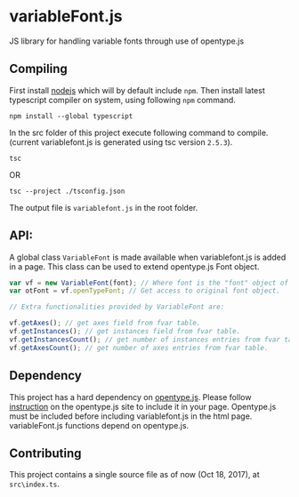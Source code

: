 # variableFont.js
JS library for handling variable fonts through use of opentype.js

## Compiling

First install [nodejs](https://nodejs.org/en/) which will by default include `npm`. Then install latest typescript compiler on system, using following `npm` command.

```
npm install --global typescript
```

In the src folder of this project execute following command to compile. (current variablefont.js is generated using tsc version `2.5.3`).

```
tsc
```
OR
```
tsc --project ./tsconfig.json
```
The output file is `variablefont.js` in the root folder.

## API:

A global class `VariableFont` is made available when variablefont.js is added in a page. This class can be used to extend opentype.js Font object.


```js
var vf = new VariableFont(font); // Where font is the "font" object of opentype.js library
var otFont = vf.openTypeFont; // Get access to original font object.

// Extra functionalities provided by VariableFont are:

vf.getAxes(); // get axes field from fvar table.
vf.getInstances(); // get instances field from fvar table.
vf.getInstancesCount(); // get number of instances entries from fvar table.
vf.getAxesCount(); // get number of axes entries from fvar table.
```


## Dependency

This project has a hard dependency on [opentype.js](https://github.com/nodebox/opentype.js). Please follow [instruction](https://github.com/nodebox/opentype.js#using-bower) on the opentype.js site to include it in your page. Opentype.js must be included before including variablefont.js in the html page. variableFont.js functions depend on opentype.js.

## Contributing

This project contains a single source file as of now (Oct 18, 2017), at `src\index.ts`.
